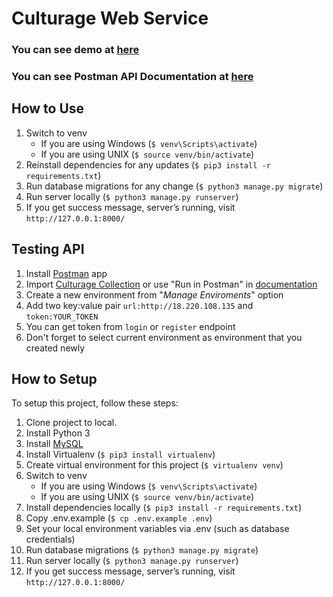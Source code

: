 # Culturage Web Service
### You can see demo at [here](http://18.220.108.135)
### You can see Postman API Documentation at [here](https://documenter.getpostman.com/view/2986669/culturage-api/71FWB4x)

## How to Use
1. Switch to venv
    * If you are using Windows (`$ venv\Scripts\activate`)
    * If you are using UNIX (`$ source venv/bin/activate`)
2. Reinstall dependencies for any updates (`$ pip3 install -r requirements.txt`)
3. Run database migrations for any change (`$ python3 manage.py migrate`)
4. Run server locally (`$ python3 manage.py runserver`)
5. If you get success message, server’s running, visit `http://127.0.0.1:8000/`

## Testing API
1. Install [Postman](https://www.getpostman.com) app
2. Import [Culturage Collection](https://raw.githubusercontent.com/bounswe/bounswe2017group11/master/backend/culturage.postman_collection) or use "Run in Postman" in [documentation](https://documenter.getpostman.com/view/2986669/culturage-api/71FWB4x)
3. Create a new environment from "_Manage Enviroments_" option
4. Add two key:value pair `url:http://18.220.108.135` and `token:YOUR_TOKEN`
5. You can get token from `login` or `register` endpoint
6. Don't forget to select current environment as environment that you created newly

## How to Setup
To setup this project, follow these steps:
1. Clone project to local.
2. Install Python 3
3. Install [MySQL](https://dev.mysql.com/doc/refman/5.7/en/installing.html)
4. Install Virtualenv (`$ pip3 install virtualenv`)
5. Create virtual environment for this project (`$ virtualenv venv`)
6. Switch to venv
    * If you are using Windows (`$ venv\Scripts\activate`)
    * If you are using UNIX (`$ source venv/bin/activate`)
7. Install dependencies locally (`$ pip3 install -r requirements.txt`)
8. Copy .env.example (`$ cp .env.example .env`)
9. Set your local environment variables via .env (such as database credentials)
10. Run database migrations (`$ python3 manage.py migrate`)
11. Run server locally (`$ python3 manage.py runserver`)
12. If you get success message, server’s running, visit `http://127.0.0.1:8000/`
